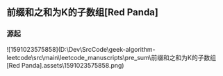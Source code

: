 ## 前缀和之和为K的子数组[Red Panda]



### 源起

![1591023575858](D:\Dev\SrcCode\geek-algorithm-leetcode\src\main\leetcode_manuscripts\pre_sum\前缀和之和为K的子数组[Red Panda].assets\1591023575858.png)

